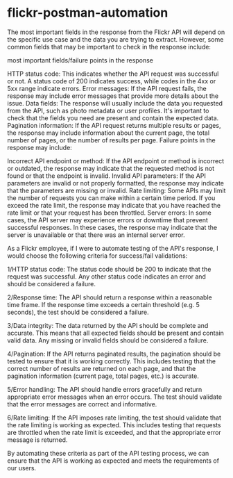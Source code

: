 # flickr-postman-automation
The most important fields in the response from the Flickr API will depend on the specific use case and the data you are trying to extract. However, some common fields that may be important to check in the response include:

most important fields/failure points in the response

HTTP status code: This indicates whether the API request was successful or not. A status code of 200 indicates success, while codes in the 4xx or 5xx range indicate errors.
Error messages: If the API request fails, the response may include error messages that provide more details about the issue.
Data fields: The response will usually include the data you requested from the API, such as photo metadata or user profiles. It's important to check that the fields you need are present and contain the expected data.
Pagination information: If the API request returns multiple results or pages, the response may include information about the current page, the total number of pages, or the number of results per page.
Failure points in the response may include:

Incorrect API endpoint or method: If the API endpoint or method is incorrect or outdated, the response may indicate that the requested method is not found or that the endpoint is invalid.
Invalid API parameters: If the API parameters are invalid or not properly formatted, the response may indicate that the parameters are missing or invalid.
Rate limiting: Some APIs may limit the number of requests you can make within a certain time period. If you exceed the rate limit, the response may indicate that you have reached the rate limit or that your request has been throttled.
Server errors: In some cases, the API server may experience errors or downtime that prevent successful responses. In these cases, the response may indicate that the server is unavailable or that there was an internal server error.

As a Flickr employee, if I were to automate testing of the API's response, I would choose the following criteria for success/fail validations:

1/HTTP status code: The status code should be 200 to indicate that the request was successful. Any other status code indicates an error and should be considered a failure.

2/Response time: The API should return a response within a reasonable time frame. If the response time exceeds a certain threshold (e.g. 5 seconds), the test should be considered a failure.

3/Data integrity: The data returned by the API should be complete and accurate. This means that all expected fields should be present and contain valid data. Any missing or invalid fields should be considered a failure.

4/Pagination: If the API returns paginated results, the pagination should be tested to ensure that it is working correctly. This includes testing that the correct number of results are returned on each page, and that the pagination information (current page, total pages, etc.) is accurate.

5/Error handling: The API should handle errors gracefully and return appropriate error messages when an error occurs. The test should validate that the error messages are correct and informative.

6/Rate limiting: If the API imposes rate limiting, the test should validate that the rate limiting is working as expected. This includes testing that requests are throttled when the rate limit is exceeded, and that the appropriate error message is returned.

By automating these criteria as part of the API testing process, we can ensure that the API is working as expected and meets the requirements of our users.
